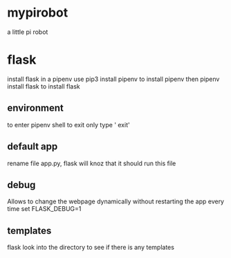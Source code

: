 # mypirobot
a little pi robot

# flask
install flask in a pipenv
use pip3 install pipenv to install pipenv
then
pipenv install flask to install flask

## environment
to enter pipenv shell
to exit only type ' exit' 

## default app
rename file app.py, flask will knoz that it should run this file

## debug
Allows to change the webpage dynamically without restarting the app every time
set FLASK_DEBUG=1

## templates
flask look into the directory to see if there is any templates
